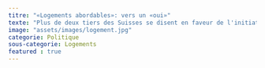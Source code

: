 ```yaml
---
titre: "«Logements abordables»: vers un «oui»"
texte: "Plus de deux tiers des Suisses se disent en faveur de l'initiative de l'ASLOCA. La loi anti-homophobe maintient aussi une conforable avance. L'initiative pour des logements abordables et la norme pénale anti-homophobie sont bien parties pour l'emporter le 9 février. Le 2e sondage Tamedia prévoit une majorité de plus ou moins deux tiers de oui pour les deux objets soumis au peuple suisse. Ainsi, l'initiative populaire de l'ASLOCA pour des logements abordables recueille 60% d'avis favorables, contre 37% de non et 3% qui ne savent pas, indique le 2e sondage de Tamedia publié mercredi. Sachant qu'une initiative perd en général du soutien au fur et à mesure de la campagne, celle-ci pourrait tout de même disposer d'une réserve suffisante pour passer le cap le 9 février."
image: "assets/images/logement.jpg"
categorie: Politique
sous-categorie: Logements
featured : true
---
```

